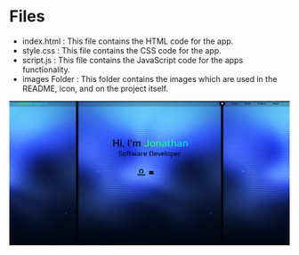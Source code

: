 # Files

* index.html : This file contains the HTML code for the app.
* style.css : This file contains the CSS code for the app.
* script.js : This file contains the JavaScript code for the apps functionality. 
* images Folder : This folder contains the images which are used in the README, icon, and on the project itself.

![](./images/image17.png)